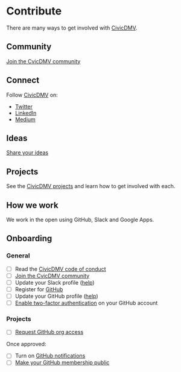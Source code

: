 # Contribute

There are many ways to get involved with [CivicDMV](https://civicdmv.org/).

## Community

[Join the CvicDMV community](https://join.slack.com/t/civicdmv/shared_invite/enQtNjEyNjEwMjQ4OTAzLWQ4M2FlMDI0NzNiNTNmNjc4YjY2N2FmNzYwMjE5Mzg5OGVkYzY5ZDhmNjljMGY0MWY4ZDI5MGZhM2Y5ZmRkYjM)

## Connect

Follow [CivicDMV](https://civicdmv.org/) on:

* [Twitter](https://twitter.com/civic_dmv/)
* [LinkedIn](https://linkedin.com/company/civicdmv)
* [Medium](https://medium.com/civicdmv)

## Ideas

[Share your ideas](https://github.com/CivicDMV/ideas/issues/new)

## Projects

See the [CivicDMV projects](https://civicdmv-handbook.readthedocs.io/en/latest/projects/) and learn how to get involved with each.

## How we work

We work in the open using GitHub, Slack and Google Apps.

## Onboarding

### General

- [ ] Read the [CivicDMV code of conduct](https://civicdmv-handbook.readthedocs.io/en/latest/conduct/)
- [ ] [Join the CvicDMV community](https://join.slack.com/t/civicdmv/shared_invite/enQtNjEyNjEwMjQ4OTAzLWQ4M2FlMDI0NzNiNTNmNjc4YjY2N2FmNzYwMjE5Mzg5OGVkYzY5ZDhmNjljMGY0MWY4ZDI5MGZhM2Y5ZmRkYjM)
- [ ] Update your Slack profile ([help](https://get.slack.help/hc/en-us/articles/204092246-Edit-your-profile))
- [ ] Register for [GitHub](https://github.com)
- [ ] Update your GitHub profile ([help](https://help.github.com/en/articles/about-your-profile))
- [ ] [Enable two-factor authentication](https://github.com/settings/security) on your GitHub account

### Projects

- [ ] [Request GitHub org access](https://github.com/civicdmv/ops/issues/new?assignees=&labels=&template=github-org-access-request.md&title=GitHub+org+access+request)

Once approved: 

- [ ] Turn on [GitHub notifications](https://github.com/settings/notifications)
- [ ] [Make your GitHub membership public](https://github.com/orgs/civicdmv/people)
